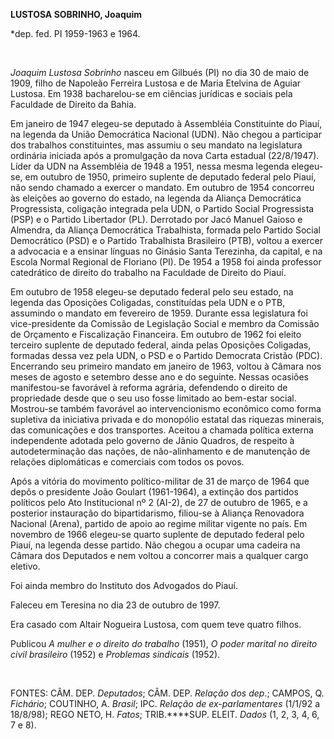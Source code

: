 **LUSTOSA SOBRINHO, Joaquim**

\*dep. fed. PI 1959-1963 e 1964.

 

*Joaquim Lustosa Sobrinho* nasceu em Gilbués (PI) no dia 30 de maio de
1909, filho de Napoleão Ferreira Lustosa e de Maria Etelvina de Aguiar
Lustosa. Em 1938 bacharelou-se em ciências jurídicas e sociais pela
Faculdade de Direito da Bahia.

Em janeiro de 1947 elegeu-se deputado à Assembléia Constituinte do
Piauí, na legenda da União Democrática Nacional (UDN). Não chegou a
participar dos trabalhos constituintes, mas assumiu o seu mandato na
legislatura ordinária iniciada após a promulgação da nova Carta estadual
(22/8/1947). Líder da UDN na Assembléia de 1948 a 1951, nessa mesma
legenda elegeu-se, em outubro de 1950, primeiro suplente de deputado
federal pelo Piauí, não sendo chamado a exercer o mandato. Em outubro de
1954 concorreu às eleições ao governo do estado, na legenda da Aliança
Democrática Progressista, coligação integrada pela UDN, o Partido Social
Progressista (PSP) e o Partido Libertador (PL). Derrotado por Jacó
Manuel Gaioso e Almendra, da Aliança Democrática Trabalhista, formada
pelo Partido Social Democrático (PSD) e o Partido Trabalhista Brasileiro
(PTB), voltou a exercer a advocacia e a ensinar línguas no Ginásio Santa
Terezinha, da capital, e na Escola Normal Regional de Floriano (PI). De
1954 a 1958 foi ainda professor catedrático de direito do trabalho na
Faculdade de Direito do Piauí.

Em outubro de 1958 elegeu-se deputado federal pelo seu estado, na
legenda das Oposições Coligadas, constituídas pela UDN e o PTB,
assumindo o mandato em fevereiro de 1959. Durante essa legislatura foi
vice-presidente da Comissão de Legislação Social e membro da Comissão de
Orçamento e Fiscalização Financeira. Em outubro de 1962 foi eleito
terceiro suplente de deputado federal, ainda pelas Oposições Coligadas,
formadas dessa vez pela UDN, o PSD e o Partido Democrata Cristão (PDC).
Encerrando seu primeiro mandato em janeiro de 1963, voltou à Câmara nos
meses de agosto e setembro desse ano e do seguinte. Nessas ocasiões
manifestou-se favorável à reforma agrária, defendendo o direito de
propriedade desde que o seu uso fosse limitado ao bem-estar social.
Mostrou-se também favorável ao intervencionismo econômico como forma
supletiva da iniciativa privada e do monopólio estatal das riquezas
minerais, das comunicações e dos transportes. Aceitou a chamada política
externa independente adotada pelo governo de Jânio Quadros, de respeito
à autodeterminação das nações, de não-alinhamento e de manutenção de
relações diplomáticas e comerciais com todos os povos.

Após a vitória do movimento político-militar de 31 de março de 1964 que
depôs o presidente João Goulart (1961-1964), a extinção dos partidos
políticos pelo Ato Institucional nº 2 (AI-2), de 27 de outubro de 1965,
e a posterior instauração do bipartidarismo, filiou-se à Aliança
Renovadora Nacional (Arena), partido de apoio ao regime militar vigente
no país. Em novembro de 1966 elegeu-se quarto suplente de deputado
federal pelo Piauí, na legenda desse partido. Não chegou a ocupar uma
cadeira na Câmara dos Deputados e nem voltou a concorrer mais a qualquer
cargo eletivo.

Foi ainda membro do Instituto dos Advogados do Piauí.

Faleceu em Teresina no dia 23 de outubro de 1997.

Era casado com Altair Nogueira Lustosa, com quem teve quatro filhos.

Publicou *A mulher e o direito do trabalho* (1951), *O poder marital no
direito civil brasileiro* (1952) e *Problemas sindicais* (1952).

 

FONTES: CÂM. DEP. *Deputados*; CÂM. DEP. *Relação dos dep*.; CAMPOS, Q.
*Fichário*; COUTINHO, A. *Brasil*; IPC. *Relação de ex-parlamentares*
(1/1/92 a 18/8/98); REGO NETO, H. *Fatos*; TRIB.****SUP. ELEIT. *Dados*
(1, 2, 3, 4, 6, 7 e 8).

 
